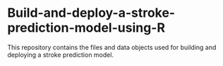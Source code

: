 # Build-and-deploy-a-stroke-prediction-model-using-R
This repository contains the files and data objects used for building and deploying a stroke prediction model.
